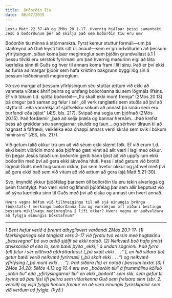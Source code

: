 ```yaml
---
title:  Boðorðin Tíu
date:  08/07/2019
---
```


`Lestu Matt 22.37-40 og 2Mós 20.1-17. Hvernig hjálpar þessi samantekt Jesú á boðorðunum þér að skilja það sem boðorðin tíu eru um?`

Boðorðin tíu minna á stjórnarskrá. Fyrst kemur stuttur formáli—um þá staðreynd að Guð leysti fólk sitt úr ánauð—sem er grundvöllurinn að þessum yfirlýsingum, síðan koma þær meginreglur sem þjóðin grundvallast á.1 Í þessu tilviki eru sérstök fyrirmæli um það hvernig maðurinn eigi að láta kærleika sinn til Guðs og hver til annars koma fram í lífi sínu. Það er því ekki að furða að margar þjóðir sem hafa kristinn bakgrunn byggi lög sín á þessum leiðbeinandi meginreglum.

Þó svo margar af þessum yfirlýsingum séu stuttar ættum við ekki að vanmeta víðtæk áhrif þeirra og umfang boðorðanna tíu sem lögmáls lífsins. Ef við tökum t.d. sjötta boðorðið—„Þú skalt ekki morð fremja“ (2Mós 20.13) þá dregur það saman og felur í sér „öll verk ranglætis sem stuðla að því að stytta líf...eða vanrækja af sjálfselsku sökum að annast þá smáu sem eru þurfandi eða þjást“ (ÆS, bls. 217). Svipað má segja um þjófnað (2Mós 20.15). Það fordæmir „það að selja þræla og bannar hernám....Það krefst þess að greiddar séu sanngjarnar skuldir og laun....og sérhver tilraun til að hagnast á fáfræði, veikleika eða óhappi annars verði skráð sem svik í bókum himinsins“ (ÆS, bls. 217).

Við getum talið okkur trú um að við séum ekki slæmt fólk. Ef við erum t.d. ekki beint viðriðin morð eða þjófnað gæti virst að allt væri í lagi með okkur. En þegar Jesús talaði um boðorðin gerði hann ljóst að við uppfyllum ekki boðorðin með því að gera ekki ákveðna hluti. Þess í stað getum við brotið lögmál Guðs með hugsunum okkar, því sem hvetur okkur og jafnvel með því að gera ekki það sem við vitum að við ættum að gera (sjá Matt 5.21-30).

Svo, ímyndið ykkur þjóðfélag þar sem öll boðorðin tíu eru tekin alvarlega og þeim framfylgt. Það væri virkt og lifandi þjóðfélag þar sem allir kepptust við að sýna kærleika sinn til Guðs með því að elska og annast um hvert annað.

`Hvers vegna höfum við tilhneigingu til að sjá einungis þrönga (bókstafs-) merkingu boðorðanna tíu og vanrækjum oft víðari beitingu þessara mikilvægu meginreglna í lífi okkar? Hvers vegna er auðveldara að fylgja einungis bókstafnum?`

---

_1 Bent hefur verið á þrennt athyglisvert varðandi 2Mós 20.1-17: (1) Merkingarlega séð tengjast vers 3-17 við fyrstu tvö versin með hugtakinu „þessvegna“ þó svo orðið sjálft sé ekki notað.  (2) Neikvæð boð hafa ýmist atviksorðið al eða lo, sem bæði þýða „ekki,“ á undan sögninni.  Það fyrra (al) felur í sér eitthvað afdráttarlaust („þú skalt ekki . . .“ ), en hið síðara (lo) getur bæði verið neikvæð fyrirmæli („þú skalt ekki . . .“) og neikvæð yfirlýsing („þú munt ekki . . .“).  Það síðara (lo) er notað í þessum texta! (3) Í 2Mós 34.28; 5Mós 4.13 og 10.4 eru svo „boðorðin tíu“ á frummálinu kölluð „orðin tíu“ eða „yfirlýsingarnar tíu“ en ekki „boðorð“ sem slík, sem gefur til kynna að þau lýsi lífi þeirra sem viðurkenna Guð sem frelsara sinn (sbr. 2. versið) og vilja fylgja honum fremur en að vera einungis fyrirskipanir sem við verðum að fylgja. (Þýð.)_